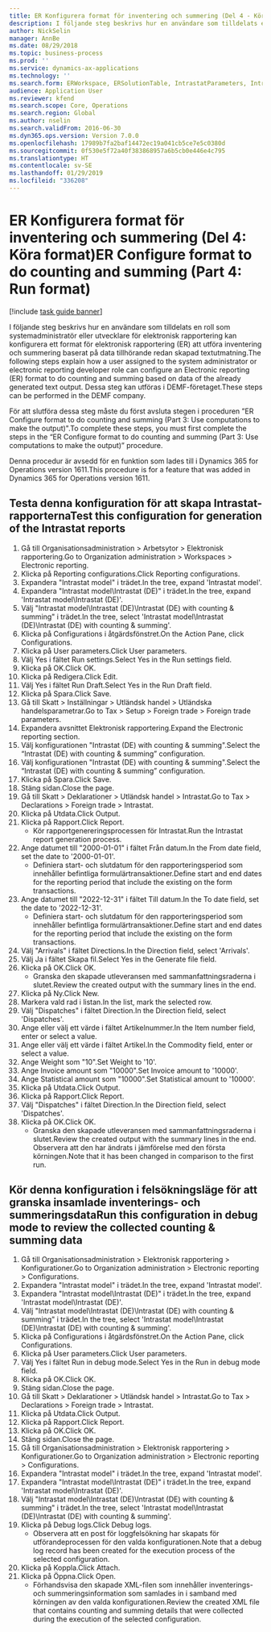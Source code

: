 ```yaml
---
title: ER Konfigurera format för inventering och summering (Del 4 - Köra format)
description: I följande steg beskrivs hur en användare som tilldelats en roll som systemadministratör eller utvecklare för elektronisk rapportering kan konfigurera ett format för elektronisk rapportering (ER) att utföra inventering och summering baserat på data tillhörande redan skapad textutmatning.
author: NickSelin
manager: AnnBe
ms.date: 08/29/2018
ms.topic: business-process
ms.prod: ''
ms.service: dynamics-ax-applications
ms.technology: ''
ms.search.form: ERWorkspace, ERSolutionTable, IntrastatParameters, Intrastat, InventItemIdLookupSimple, IntrastatCommodityLookup, ERFormatMappingRunLogTable, DocuView
audience: Application User
ms.reviewer: kfend
ms.search.scope: Core, Operations
ms.search.region: Global
ms.author: nselin
ms.search.validFrom: 2016-06-30
ms.dyn365.ops.version: Version 7.0.0
ms.openlocfilehash: 17989b7fa2baf14472ec19a041cb5ce7e5c0380d
ms.sourcegitcommit: 0f530e5f72a40f383868957a6b5cb0e446e4c795
ms.translationtype: HT
ms.contentlocale: sv-SE
ms.lasthandoff: 01/29/2019
ms.locfileid: "336208"
---
```

# <a name="er-configure-format-to-do-counting-and-summing-part-4-run-format"></a><span data-ttu-id="78e04-103">ER Konfigurera format för inventering och summering (Del 4: Köra format)</span><span class="sxs-lookup"><span data-stu-id="78e04-103">ER Configure format to do counting and summing (Part 4: Run format)</span></span>

[!include [task guide banner](../../includes/task-guide-banner.md)]

<span data-ttu-id="78e04-104">I följande steg beskrivs hur en användare som tilldelats en roll som systemadministratör eller utvecklare för elektronisk rapportering kan konfigurera ett format för elektronisk rapportering (ER) att utföra inventering och summering baserat på data tillhörande redan skapad textutmatning.</span><span class="sxs-lookup"><span data-stu-id="78e04-104">The following steps explain how a user assigned to the system administrator or electronic reporting developer role can configure an Electronic reporting (ER) format to do counting and summing based on data of the already generated text output.</span></span> <span data-ttu-id="78e04-105">Dessa steg kan utföras i DEMF-företaget.</span><span class="sxs-lookup"><span data-stu-id="78e04-105">These steps can be performed in the DEMF company.</span></span>

<span data-ttu-id="78e04-106">För att slutföra dessa steg måste du först avsluta stegen i proceduren ”ER Configure format to do counting and summing (Part 3: Use computations to make the output)".</span><span class="sxs-lookup"><span data-stu-id="78e04-106">To complete these steps, you must first complete the steps in the “ER Configure format to do counting and summing (Part 3: Use computations to make the output)” procedure.</span></span>

<span data-ttu-id="78e04-107">Denna procedur är avsedd för en funktion som lades till i Dynamics 365 for Operations version 1611.</span><span class="sxs-lookup"><span data-stu-id="78e04-107">This procedure is for a feature that was added in Dynamics 365 for Operations version 1611.</span></span>


## <a name="test-this-configuration-for-generation-of-the-intrastat-reports"></a><span data-ttu-id="78e04-108">Testa denna konfiguration för att skapa Intrastat-rapporterna</span><span class="sxs-lookup"><span data-stu-id="78e04-108">Test this configuration for generation of the Intrastat reports</span></span>
1. <span data-ttu-id="78e04-109">Gå till Organisationsadministration > Arbetsytor > Elektronisk rapportering.</span><span class="sxs-lookup"><span data-stu-id="78e04-109">Go to Organization administration > Workspaces > Electronic reporting.</span></span>
2. <span data-ttu-id="78e04-110">Klicka på Reporting configurations.</span><span class="sxs-lookup"><span data-stu-id="78e04-110">Click Reporting configurations.</span></span>
3. <span data-ttu-id="78e04-111">Expandera "Intrastat model" i trädet.</span><span class="sxs-lookup"><span data-stu-id="78e04-111">In the tree, expand 'Intrastat model'.</span></span>
4. <span data-ttu-id="78e04-112">Expandera "Intrastat model\Intrastat (DE)" i trädet.</span><span class="sxs-lookup"><span data-stu-id="78e04-112">In the tree, expand 'Intrastat model\Intrastat (DE)'.</span></span>
5. <span data-ttu-id="78e04-113">Välj "Intrastat model\Intrastat (DE)\Intrastat (DE) with counting & summing" i trädet.</span><span class="sxs-lookup"><span data-stu-id="78e04-113">In the tree, select 'Intrastat model\Intrastat (DE)\Intrastat (DE) with counting & summing'.</span></span>
6. <span data-ttu-id="78e04-114">Klicka på Configurations i åtgärdsfönstret.</span><span class="sxs-lookup"><span data-stu-id="78e04-114">On the Action Pane, click Configurations.</span></span>
7. <span data-ttu-id="78e04-115">Klicka på User parameters.</span><span class="sxs-lookup"><span data-stu-id="78e04-115">Click User parameters.</span></span>
8. <span data-ttu-id="78e04-116">Välj Yes i fältet Run settings.</span><span class="sxs-lookup"><span data-stu-id="78e04-116">Select Yes in the Run settings field.</span></span>
9. <span data-ttu-id="78e04-117">Klicka på OK.</span><span class="sxs-lookup"><span data-stu-id="78e04-117">Click OK.</span></span>
10. <span data-ttu-id="78e04-118">Klicka på Redigera.</span><span class="sxs-lookup"><span data-stu-id="78e04-118">Click Edit.</span></span>
11. <span data-ttu-id="78e04-119">Välj Yes i fältet Run Draft.</span><span class="sxs-lookup"><span data-stu-id="78e04-119">Select Yes in the Run Draft field.</span></span>
12. <span data-ttu-id="78e04-120">Klicka på Spara.</span><span class="sxs-lookup"><span data-stu-id="78e04-120">Click Save.</span></span>
13. <span data-ttu-id="78e04-121">Gå till Skatt > Inställningar > Utländsk handel > Utländska handelsparametrar.</span><span class="sxs-lookup"><span data-stu-id="78e04-121">Go to Tax > Setup > Foreign trade > Foreign trade parameters.</span></span>
14. <span data-ttu-id="78e04-122">Expandera avsnittet Elektronisk rapportering.</span><span class="sxs-lookup"><span data-stu-id="78e04-122">Expand the Electronic reporting section.</span></span>
15. <span data-ttu-id="78e04-123">Välj konfigurationen "Intrastat (DE) with counting & summing".</span><span class="sxs-lookup"><span data-stu-id="78e04-123">Select the “Intrastat (DE) with counting & summing” configuration.</span></span>
16. <span data-ttu-id="78e04-124">Välj konfigurationen "Intrastat (DE) with counting & summing".</span><span class="sxs-lookup"><span data-stu-id="78e04-124">Select the “Intrastat (DE) with counting & summing” configuration.</span></span>
17. <span data-ttu-id="78e04-125">Klicka på Spara.</span><span class="sxs-lookup"><span data-stu-id="78e04-125">Click Save.</span></span>
18. <span data-ttu-id="78e04-126">Stäng sidan.</span><span class="sxs-lookup"><span data-stu-id="78e04-126">Close the page.</span></span>
19. <span data-ttu-id="78e04-127">Gå till Skatt > Deklarationer > Utländsk handel > Intrastat.</span><span class="sxs-lookup"><span data-stu-id="78e04-127">Go to Tax > Declarations > Foreign trade > Intrastat.</span></span>
20. <span data-ttu-id="78e04-128">Klicka på Utdata.</span><span class="sxs-lookup"><span data-stu-id="78e04-128">Click Output.</span></span>
21. <span data-ttu-id="78e04-129">Klicka på Rapport.</span><span class="sxs-lookup"><span data-stu-id="78e04-129">Click Report.</span></span>
    * <span data-ttu-id="78e04-130">Kör rapportgenereringsprocessen för Intrastat.</span><span class="sxs-lookup"><span data-stu-id="78e04-130">Run the Intrastat report generation process.</span></span>  
22. <span data-ttu-id="78e04-131">Ange datumet till "2000-01-01" i fältet Från datum.</span><span class="sxs-lookup"><span data-stu-id="78e04-131">In the From date field, set the date to '2000-01-01'.</span></span>
    * <span data-ttu-id="78e04-132">Definiera start- och slutdatum för den rapporteringsperiod som innehåller befintliga formulärtransaktioner.</span><span class="sxs-lookup"><span data-stu-id="78e04-132">Define start and end dates for the reporting period that include the existing on the form transactions.</span></span>  
23. <span data-ttu-id="78e04-133">Ange datumet till "2022-12-31" i fältet Till datum.</span><span class="sxs-lookup"><span data-stu-id="78e04-133">In the To date field, set the date to '2022-12-31'.</span></span>
    * <span data-ttu-id="78e04-134">Definiera start- och slutdatum för den rapporteringsperiod som innehåller befintliga formulärtransaktioner.</span><span class="sxs-lookup"><span data-stu-id="78e04-134">Define start and end dates for the reporting period that include the existing on the form transactions.</span></span>  
24. <span data-ttu-id="78e04-135">Välj "Arrivals" i fältet Directions.</span><span class="sxs-lookup"><span data-stu-id="78e04-135">In the Direction field, select 'Arrivals'.</span></span>
25. <span data-ttu-id="78e04-136">Välj Ja i fältet Skapa fil.</span><span class="sxs-lookup"><span data-stu-id="78e04-136">Select Yes in the Generate file field.</span></span>
26. <span data-ttu-id="78e04-137">Klicka på OK.</span><span class="sxs-lookup"><span data-stu-id="78e04-137">Click OK.</span></span>
    * <span data-ttu-id="78e04-138">Granska den skapade utleveransen med sammanfattningsraderna i slutet.</span><span class="sxs-lookup"><span data-stu-id="78e04-138">Review the created output with the summary lines in the end.</span></span>  
27. <span data-ttu-id="78e04-139">Klicka på Ny.</span><span class="sxs-lookup"><span data-stu-id="78e04-139">Click New.</span></span>
28. <span data-ttu-id="78e04-140">Markera vald rad i listan.</span><span class="sxs-lookup"><span data-stu-id="78e04-140">In the list, mark the selected row.</span></span>
29. <span data-ttu-id="78e04-141">Välj "Dispatches" i fältet Direction.</span><span class="sxs-lookup"><span data-stu-id="78e04-141">In the Direction field, select 'Dispatches'.</span></span>
30. <span data-ttu-id="78e04-142">Ange eller välj ett värde i fältet Artikelnummer.</span><span class="sxs-lookup"><span data-stu-id="78e04-142">In the Item number field, enter or select a value.</span></span>
31. <span data-ttu-id="78e04-143">Ange eller välj ett värde i fältet Artikel.</span><span class="sxs-lookup"><span data-stu-id="78e04-143">In the Commodity field, enter or select a value.</span></span>
32. <span data-ttu-id="78e04-144">Ange Weight som "10".</span><span class="sxs-lookup"><span data-stu-id="78e04-144">Set Weight to '10'.</span></span>
33. <span data-ttu-id="78e04-145">Ange Invoice amount som "10000".</span><span class="sxs-lookup"><span data-stu-id="78e04-145">Set Invoice amount to '10000'.</span></span>
34. <span data-ttu-id="78e04-146">Ange Statistical amount som "10000".</span><span class="sxs-lookup"><span data-stu-id="78e04-146">Set Statistical amount to '10000'.</span></span>
35. <span data-ttu-id="78e04-147">Klicka på Utdata.</span><span class="sxs-lookup"><span data-stu-id="78e04-147">Click Output.</span></span>
36. <span data-ttu-id="78e04-148">Klicka på Rapport.</span><span class="sxs-lookup"><span data-stu-id="78e04-148">Click Report.</span></span>
37. <span data-ttu-id="78e04-149">Välj "Dispatches" i fältet Direction.</span><span class="sxs-lookup"><span data-stu-id="78e04-149">In the Direction field, select 'Dispatches'.</span></span>
38. <span data-ttu-id="78e04-150">Klicka på OK.</span><span class="sxs-lookup"><span data-stu-id="78e04-150">Click OK.</span></span>
    * <span data-ttu-id="78e04-151">Granska den skapade utleveransen med sammanfattningsraderna i slutet.</span><span class="sxs-lookup"><span data-stu-id="78e04-151">Review the created output with the summary lines in the end.</span></span> <span data-ttu-id="78e04-152">Observera att den har ändrats i jämförelse med den första körningen.</span><span class="sxs-lookup"><span data-stu-id="78e04-152">Note that it has been changed in comparison to the first run.</span></span>  

## <a name="run-this-configuration-in-debug-mode-to-review-the-collected-counting--summing-data"></a><span data-ttu-id="78e04-153">Kör denna konfiguration i felsökningsläge för att granska insamlade inventerings- och summeringsdata</span><span class="sxs-lookup"><span data-stu-id="78e04-153">Run this configuration in debug mode to review the collected counting & summing data</span></span>
1. <span data-ttu-id="78e04-154">Gå till Organisationsadministration > Elektronisk rapportering > Konfigurationer.</span><span class="sxs-lookup"><span data-stu-id="78e04-154">Go to Organization administration > Electronic reporting > Configurations.</span></span>
2. <span data-ttu-id="78e04-155">Expandera "Intrastat model" i trädet.</span><span class="sxs-lookup"><span data-stu-id="78e04-155">In the tree, expand 'Intrastat model'.</span></span>
3. <span data-ttu-id="78e04-156">Expandera "Intrastat model\Intrastat (DE)" i trädet.</span><span class="sxs-lookup"><span data-stu-id="78e04-156">In the tree, expand 'Intrastat model\Intrastat (DE)'.</span></span>
4. <span data-ttu-id="78e04-157">Välj "Intrastat model\Intrastat (DE)\Intrastat (DE) with counting & summing" i trädet.</span><span class="sxs-lookup"><span data-stu-id="78e04-157">In the tree, select 'Intrastat model\Intrastat (DE)\Intrastat (DE) with counting & summing'.</span></span>
5. <span data-ttu-id="78e04-158">Klicka på Configurations i åtgärdsfönstret.</span><span class="sxs-lookup"><span data-stu-id="78e04-158">On the Action Pane, click Configurations.</span></span>
6. <span data-ttu-id="78e04-159">Klicka på User parameters.</span><span class="sxs-lookup"><span data-stu-id="78e04-159">Click User parameters.</span></span>
7. <span data-ttu-id="78e04-160">Välj Yes i fältet Run in debug mode.</span><span class="sxs-lookup"><span data-stu-id="78e04-160">Select Yes in the Run in debug mode field.</span></span>
8. <span data-ttu-id="78e04-161">Klicka på OK.</span><span class="sxs-lookup"><span data-stu-id="78e04-161">Click OK.</span></span>
9. <span data-ttu-id="78e04-162">Stäng sidan.</span><span class="sxs-lookup"><span data-stu-id="78e04-162">Close the page.</span></span>
10. <span data-ttu-id="78e04-163">Gå till Skatt > Deklarationer > Utländsk handel > Intrastat.</span><span class="sxs-lookup"><span data-stu-id="78e04-163">Go to Tax > Declarations > Foreign trade > Intrastat.</span></span>
11. <span data-ttu-id="78e04-164">Klicka på Utdata.</span><span class="sxs-lookup"><span data-stu-id="78e04-164">Click Output.</span></span>
12. <span data-ttu-id="78e04-165">Klicka på Rapport.</span><span class="sxs-lookup"><span data-stu-id="78e04-165">Click Report.</span></span>
13. <span data-ttu-id="78e04-166">Klicka på OK.</span><span class="sxs-lookup"><span data-stu-id="78e04-166">Click OK.</span></span>
14. <span data-ttu-id="78e04-167">Stäng sidan.</span><span class="sxs-lookup"><span data-stu-id="78e04-167">Close the page.</span></span>
15. <span data-ttu-id="78e04-168">Gå till Organisationsadministration > Elektronisk rapportering > Konfigurationer.</span><span class="sxs-lookup"><span data-stu-id="78e04-168">Go to Organization administration > Electronic reporting > Configurations.</span></span>
16. <span data-ttu-id="78e04-169">Expandera "Intrastat model" i trädet.</span><span class="sxs-lookup"><span data-stu-id="78e04-169">In the tree, expand 'Intrastat model'.</span></span>
17. <span data-ttu-id="78e04-170">Expandera "Intrastat model\Intrastat (DE)" i trädet.</span><span class="sxs-lookup"><span data-stu-id="78e04-170">In the tree, expand 'Intrastat model\Intrastat (DE)'.</span></span>
18. <span data-ttu-id="78e04-171">Välj "Intrastat model\Intrastat (DE)\Intrastat (DE) with counting & summing" i trädet.</span><span class="sxs-lookup"><span data-stu-id="78e04-171">In the tree, select 'Intrastat model\Intrastat (DE)\Intrastat (DE) with counting & summing'.</span></span>
19. <span data-ttu-id="78e04-172">Klicka på Debug logs.</span><span class="sxs-lookup"><span data-stu-id="78e04-172">Click Debug logs.</span></span>
    * <span data-ttu-id="78e04-173">Observera att en post för loggfelsökning har skapats för utförandeprocessen för den valda konfigurationen.</span><span class="sxs-lookup"><span data-stu-id="78e04-173">Note that a debug log record has been created for the execution process of the selected configuration.</span></span>  
20. <span data-ttu-id="78e04-174">Klicka på Koppla.</span><span class="sxs-lookup"><span data-stu-id="78e04-174">Click Attach.</span></span>
21. <span data-ttu-id="78e04-175">Klicka på Öppna.</span><span class="sxs-lookup"><span data-stu-id="78e04-175">Click Open.</span></span>
    * <span data-ttu-id="78e04-176">Förhandsvisa den skapade XML-filen som innehåller inventerings- och summeringsinformation som samlades in i samband med körningen av den valda konfigurationen.</span><span class="sxs-lookup"><span data-stu-id="78e04-176">Review the created XML file that contains counting and summing details that were collected during the execution of the selected configuration.</span></span>  

